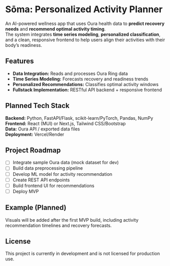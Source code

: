 # Sōma: Personalized Activity Planner

An AI-powered wellness app that uses Oura health data to **predict recovery needs** and **recommend optimal activity timing**.  
The system integrates **time series modeling**, **personalized classification**, and a clean, responsive frontend to help users align their activities with their body’s readiness.

## Features
- **Data Integration:** Reads and processes Oura Ring data
- **Time Series Modeling:** Forecasts recovery and readiness trends
- **Personalized Recommendations:** Classifies optimal activity windows
- **Fullstack Implementation:** RESTful API backend + responsive frontend

## Planned Tech Stack
**Backend:** Python, FastAPI/Flask, scikit-learn/PyTorch, Pandas, NumPy  
**Frontend:** React (MUI) or Next.js, Tailwind CSS/Bootstrap  
**Data:** Oura API / exported data files  
**Deployment:** Vercel/Render

## Project Roadmap
- [ ] Integrate sample Oura data (mock dataset for dev)  
- [ ] Build data preprocessing pipeline  
- [ ] Develop ML model for activity recommendation  
- [ ] Create REST API endpoints  
- [ ] Build frontend UI for recommendations  
- [ ] Deploy MVP  

## Example (Planned)
Visuals will be added after the first MVP build, including activity recommendation timelines and recovery forecasts.

## License
This project is currently in development and is not licensed for production use.
